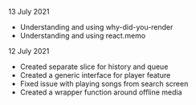 13 July 2021

- Understanding and using why-did-you-render
- Understanding and using react.memo

12 July 2021

- Created separate slice for history and queue
- Created a generic interface for player feature
- Fixed issue with playing songs from search screen
- Created a wrapper function around offline media
